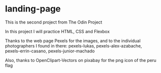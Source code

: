 # landing-page
This is the second project from The Odin Project

In this project I will practice HTML, CSS and Flexbox

Thanks to the web page Pexels for the images, and to the individual photographers I found in there: pexels-lukas, pexels-alex-azabache, pexels-errin-casano, pexels-junior-machado

Also, thanks to OpenClipart-Vectors on pixabay for the png icon of the peru flag
